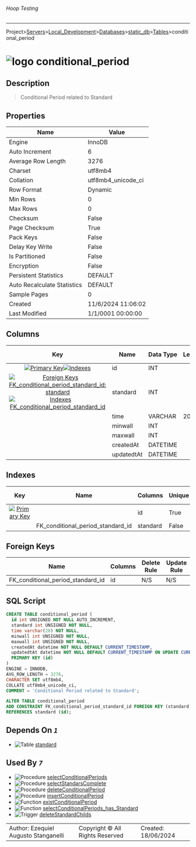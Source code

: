 ###### Hoop Testing
___
Project>[Servers](../../../../Servers.md)>[Local_Development](../../../Local_Development.md)>[Databases](../../Databases.md)>[static_db](../static_db.md)>[Tables](Tables.md)>conditional_period


# ![logo](../../../../../Images/table64.svg) conditional_period

## <a name="#Description"></a>Description
> Conditional Period related to Standard
## <a name="#Properties"></a>Properties
|Name|Value|
|---|---|
|Engine|InnoDB|
|Auto Increment|6|
|Average Row Length|3276|
|Charset|utf8mb4|
|Collation|utf8mb4_unicode_ci|
|Row Format|Dynamic|
|Min Rows|0|
|Max Rows|0|
|Checksum|False|
|Page Checksum|True|
|Pack Keys|False|
|Delay Key Write|False|
|Is Partitioned|False|
|Encryption|False|
|Persistent Statistics|DEFAULT|
|Auto Recalculate Statistics|DEFAULT|
|Sample Pages|0|
|Created|11/6/2024 11:06:02|
|Last Modified|1/1/0001 00:00:00|


## <a name="#Columns"></a>Columns
|Key|Name|Data Type|Length|Precision|Scale|Unsigned|Zerofill|Binary|Not Null|Auto Increment|Default|Virtual|Invisible|Description|
|:---:|---|---|---|---|---|---|---|---|---|---|---|---|---|---|
|[![Primary Key ](../../../../../Images/primarykey.svg)](#Indexes)[![Indexes ](../../../../../Images/index.svg)](#Indexes)|id|INT||11||True|False|False|True|True||False|False||
|[![Foreign Keys FK_conditional_period_standard_id: standard](../../../../../Images/foreignkey.svg)](#ForeignKeys)[![Indexes FK_conditional_period_standard_id](../../../../../Images/index.svg)](#Indexes)|standard|INT||11||True|False|False|True|False||False|False||
||time|VARCHAR|20|||False|False|False|True|False||False|False||
||minwall|INT||11||True|False|False|True|False||False|False||
||maxwall|INT||11||True|False|False|True|False||False|False||
||createdAt|DATETIME||0||False|False|False|True|False|CURRENT_TIMESTAMP|False|False||
||updatedtAt|DATETIME||0||False|False|False|True|False|CURRENT_TIMESTAMP|False|False||

## <a name="#Indexes"></a>Indexes
|Key|Name|Columns|Unique|Type|Key Lengths|
|:---:|---|---|---|---|---|
|[![Primary Key ](../../../../../Images/primarykey.svg)](#Indexes)||id|True|None|0|
||FK_conditional_period_standard_id|standard|False|None|0|

## <a name="#ForeignKeys"></a>Foreign Keys
|Name|Columns|Delete Rule|Update Rule|
|---|---|---|---|
|FK_conditional_period_standard_id|id|N/S|N/S|

## <a name="#SqlScript"></a>SQL Script
```SQL
CREATE TABLE conditional_period (
  id int UNSIGNED NOT NULL AUTO_INCREMENT,
  standard int UNSIGNED NOT NULL,
  time varchar(20) NOT NULL,
  minwall int UNSIGNED NOT NULL,
  maxwall int UNSIGNED NOT NULL,
  createdAt datetime NOT NULL DEFAULT CURRENT_TIMESTAMP,
  updatedtAt datetime NOT NULL DEFAULT CURRENT_TIMESTAMP ON UPDATE CURRENT_TIMESTAMP,
  PRIMARY KEY (id)
)
ENGINE = INNODB,
AVG_ROW_LENGTH = 3276,
CHARACTER SET utf8mb4,
COLLATE utf8mb4_unicode_ci,
COMMENT = 'Conditional Period related to Standard';

ALTER TABLE conditional_period
ADD CONSTRAINT FK_conditional_period_standard_id FOREIGN KEY (standard)
REFERENCES standard (id);
```

## <a name="#DependsOn"></a>Depends On _`1`_
- ![Table](../../../../../Images/table.svg) [standard](standard.md)


## <a name="#UsedBy"></a>Used By _`7`_
- ![Procedure](../../../../../Images/procedure.svg) [selectConditionalPeriods](../Procedures/selectConditionalPeriods.md)
- ![Procedure](../../../../../Images/procedure.svg) [selectStandarsComplete](../Procedures/selectStandarsComplete.md)
- ![Procedure](../../../../../Images/procedure.svg) [deleteConditionalPeriod](../Procedures/deleteConditionalPeriod.md)
- ![Procedure](../../../../../Images/procedure.svg) [insertConditionalPeriod](../Procedures/insertConditionalPeriod.md)
- ![Function](../../../../../Images/function.svg) [existConditionalPeriod](../Functions/existConditionalPeriod.md)
- ![Function](../../../../../Images/function.svg) [selectConditionalPeriods_has_Standard](../Functions/selectConditionalPeriods_has_Standard.md)
- ![Trigger](../../../../../Images/trigger.svg) [deleteStandardChilds](../Triggers/deleteStandardChilds.md)


||||
|---|---|---|
|Author: Ezequiel Augusto Stanganelli|Copyright © All Rights Reserved|Created: 18/06/2024|